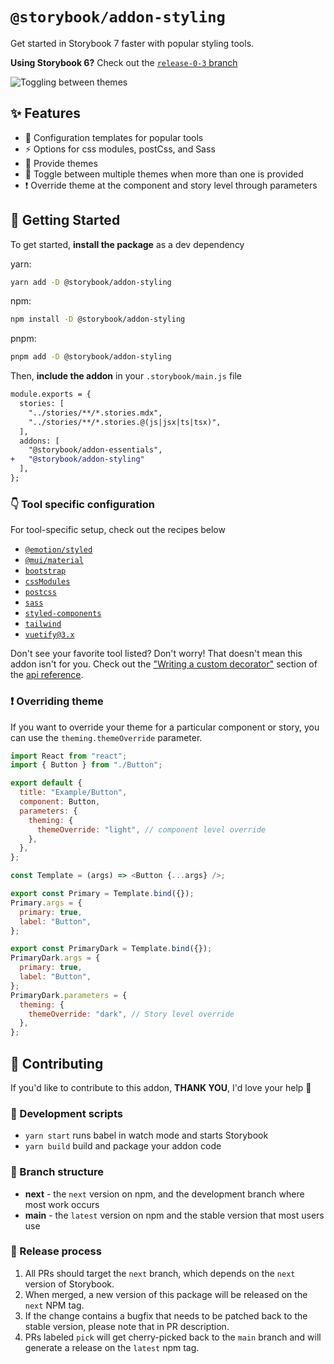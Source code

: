# `@storybook/addon-styling`

Get started in Storybook 7 faster with popular styling tools.

**Using Storybook 6?** Check out the [`release-0-3` branch](https://github.com/storybookjs/addon-styling/tree/release-0-3)

![Toggling between themes](./.github/media/styles-addon.gif)

## ✨ Features

- 🧩 Configuration templates for popular tools
- ⚡️ Options for css modules, postCss, and Sass
- 🎨 Provide themes
- 🔄 Toggle between multiple themes when more than one is provided
- ❗️ Override theme at the component and story level through parameters

## 🏁 Getting Started

To get started, **install the package** as a dev dependency

yarn:

```zsh
yarn add -D @storybook/addon-styling
```

npm:

```zsh
npm install -D @storybook/addon-styling
```

pnpm:

```zsh
pnpm add -D @storybook/addon-styling
```

Then, **include the addon** in your `.storybook/main.js` file

```diff
module.exports = {
  stories: [
    "../stories/**/*.stories.mdx",
    "../stories/**/*.stories.@(js|jsx|ts|tsx)",
  ],
  addons: [
    "@storybook/addon-essentials",
+   "@storybook/addon-styling"
  ],
};
```

### 👇 Tool specific configuration

For tool-specific setup, check out the recipes below

- [`@emotion/styled`](./docs/getting-started/emotion.md)
- [`@mui/material`](./docs/getting-started/material-ui.md)
- [`bootstrap`](./docs/getting-started/bootstrap.md)
- [`cssModules`](./docs/api.md#optionscssmodules)
- [`postcss`](./docs/api.md#optionspostcss)
- [`sass`](./docs/api.md#optionssass)
- [`styled-components`](./docs/getting-started/styled-components.md)
- [`tailwind`](./docs/getting-started/tailwind.md)
- [`vuetify@3.x`](./docs/api.md#writing-a-custom-decorator)

Don't see your favorite tool listed? Don't worry! That doesn't mean this addon isn't for you. Check out the ["Writing a custom decorator"](./docs/api.md#writing-a-custom-decorator) section of the [api reference](./docs/api.md).

### ❗️ Overriding theme

If you want to override your theme for a particular component or story, you can use the `theming.themeOverride` parameter.

```js
import React from "react";
import { Button } from "./Button";

export default {
  title: "Example/Button",
  component: Button,
  parameters: {
    theming: {
      themeOverride: "light", // component level override
    },
  },
};

const Template = (args) => <Button {...args} />;

export const Primary = Template.bind({});
Primary.args = {
  primary: true,
  label: "Button",
};

export const PrimaryDark = Template.bind({});
PrimaryDark.args = {
  primary: true,
  label: "Button",
};
PrimaryDark.parameters = {
  theming: {
    themeOverride: "dark", // Story level override
  },
};
```

## 🤝 Contributing

If you'd like to contribute to this addon, **THANK YOU**, I'd love your help 🙏

### 📝 Development scripts

- `yarn start` runs babel in watch mode and starts Storybook
- `yarn build` build and package your addon code

### 🌲 Branch structure

- **next** - the `next` version on npm, and the development branch where most work occurs
- **main** - the `latest` version on npm and the stable version that most users use

### 🚀 Release process

1. All PRs should target the `next` branch, which depends on the `next` version of Storybook.
2. When merged, a new version of this package will be released on the `next` NPM tag.
3. If the change contains a bugfix that needs to be patched back to the stable version, please note that in PR description.
4. PRs labeled `pick` will get cherry-picked back to the `main` branch and will generate a release on the `latest` npm tag.

